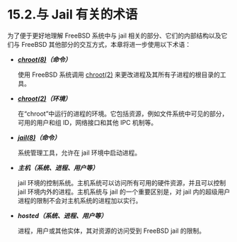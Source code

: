 # 15.2.与 Jail 有关的术语

为了便于更好地理解 FreeBSD 系统中与 jail 相关的部分、它们的内部结构以及它们与 FreeBSD 其他部分的交互方式，本章将进一步使用以下术语：

- ***[chroot(8)](https://www.freebsd.org/cgi/man.cgi?query=chroot&sektion=8&format=html)（命令）***

  使用 FreeBSD 系统调用 [chroot(2)](https://www.freebsd.org/cgi/man.cgi?query=chroot&sektion=2&format=html) 来更改进程及其所有子进程的根目录的工具。

- ***[chroot(2)](https://www.freebsd.org/cgi/man.cgi?query=chroot&sektion=2&format=html)（环境）***

  在“chroot”中运行的进程的环境。它包括资源，例如文件系统中可见的部分，可用的用户和组 ID，网络接口和其他 IPC 机制等。

- ***[jail(8)](https://www.freebsd.org/cgi/man.cgi?query=jail&sektion=8&format=html)（命令）***

  系统管理工具，允许在 jail 环境中启动进程。

- ***主机（系统、进程、用户等）***

  jail 环境的控制系统。主机系统可以访问所有可用的硬件资源，并且可以控制 jail 环境内外的进程。主机系统与 jail 的一个重要区别是，对 jail 内的超级用户进程的限制不会对主机系统的进程加以实行。

- ***hosted（系统、进程、用户等）***

  进程，用户或其他实体，其对资源的访问受到 FreeBSD jail 的限制。
